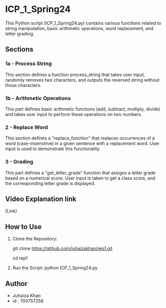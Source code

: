 # ICP_1_Spring24

This Python script (ICP_1_Spring24.py) contains various functions related to string manipulation, basic arithmetic operations, word replacement, and letter grading.

## Sections

### 1a - Process String
This section defines a function process_string that takes user input, randomly removes two characters, and outputs the reversed string without those characters.

### 1b - Arithmetic Operations
This part defines basic arithmetic functions (add, subtract, multiply, divide) and takes user input to perform these operations on two numbers.

### 2 - Replace Word
This section defines a "replace_function" that replaces occurrences of a word (case-insensitive) in a given sentence with a replacement word. User input is used to demonstrate this functionality.

### 3 - Grading
This part defines a "get_letter_grade" function that assigns a letter grade based on a numerical score. User input is taken to get a class score, and the corresponding letter grade is displayed.

## Video Explanation link

[Link]

## How to Use

1. Clone the Repository:
   
   git clone https://github.com/juhaizakhan/rep1.git
   
   cd rep1
   

3. Run the Script:
     python ICP_1_Spring24.py
     

## Author
- Juhaiza Khan
- id : 700757258
